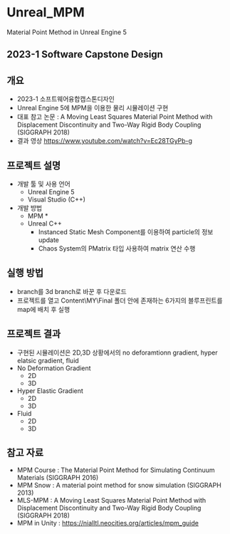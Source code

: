 # Unreal_MPM
Material Point Method in Unreal Engine 5
## 2023-1  Software Capstone Design
## 개요
* 2023-1 소프트웨어융합캡스톤디자인
* Unreal Engine 5에 MPM을 이용한 물리 시뮬레이션 구현
* 대표 참고 논문 : A Moving Least Squares Material Point Method with Displacement Discontinuity and Two-Way Rigid Body Coupling (SIGGRAPH 2018)
* 결과 영상
https://www.youtube.com/watch?v=Ec28TGyPb-g
## 프로젝트 설명
* 개발 툴 및 사용 언어
    * Unreal Engine 5
    * Visual Studio (C++)
* 개발 방법
    * MPM
        * 
    * Unreal C++
        * Instanced Static Mesh Component를 이용하여 particle의 정보 update
        * Chaos System의 PMatrix 타입 사용하여 matrix 연산 수행
## 실행 방법
* branch를 3d branch로 바꾼 후 다운로드
* 프로젝트를 열고 Content\MY\Final 폴더 안에 존재하는 6가지의 블루프린트를 map에 배치 후 실행
## 프로젝트 결과
* 구현된 시뮬레이션은 2D,3D 상황에서의 no deforamtionn gradient, hyper elatsic gradient, fluid
* No Deformation Gradient
    * 2D
    * 3D
* Hyper Elastic Gradient
    * 2D
    * 3D
* Fluid
    * 2D
    * 3D
## 참고 자료
* MPM Course : The Material Point Method for Simulating Continuum Materials (SIGGRAPH 2016)
* MPM Snow : A material point method for snow simulation (SIGGRAPH 2013)
* MLS-MPM : A Moving Least Squares Material Point Method with Displacement Discontinuity and Two-Way Rigid Body Coupling (SIGGRAPH 2018)
* MPM in Unity : https://nialltl.neocities.org/articles/mpm_guide
